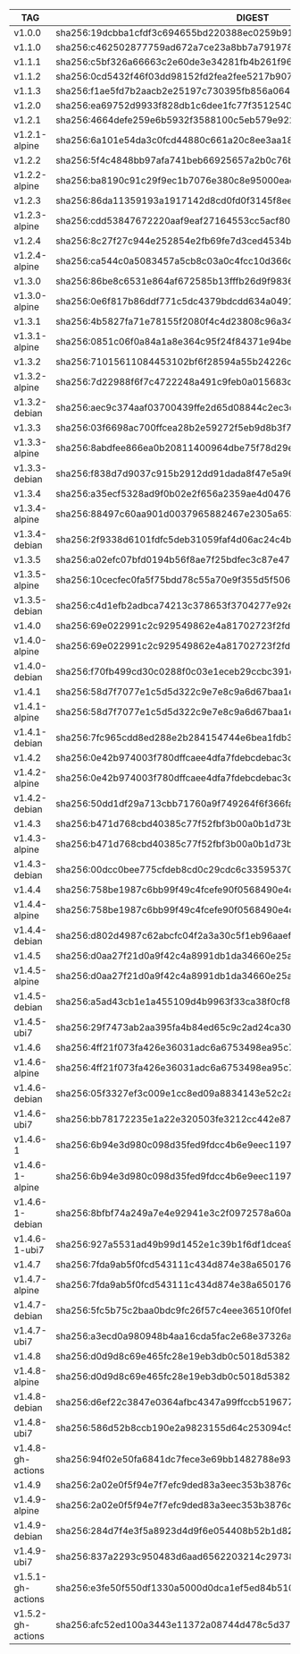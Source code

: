 TAG                |  DIGEST
-------------------|-------------------------------------------------------------------------
v1.0.0             |  sha256:19dcbba1cfdf3c694655bd220388ec0259b917b1d8e2cfe5c9c2bcd2e622fac6
v1.1.0             |  sha256:c462502877759ad672a7ce23a8bb7a7919785ffc9c3c3e8080bd63527d3a1ffb
v1.1.1             |  sha256:c5bf326a66663c2e60de3e34281fb4b261f96f9eedc44ebeedc0cf5429c620ce
v1.1.2             |  sha256:0cd5432f46f03dd98152fd2fea2fee5217b9073962ff05e60271dfa2ad56e600
v1.1.3             |  sha256:f1ae5fd7b2aacb2e25197c730395fb856a06453e99c2a2975c21dad2cdcfbe4d
v1.2.0             |  sha256:ea69752d9933f828db1c6dee1fc77f351254019e6f5854cb7c881ec462a81cec
v1.2.1             |  sha256:4664defe259e6b5932f3588100c5eb579e9223ec4bb23ba210c2883798a8a907
v1.2.1-alpine      |  sha256:6a101e54da3c0fcd44880c661a20c8ee3aa184294ade64b1f50cb0a368006869
v1.2.2             |  sha256:5f4c4848bb97afa741beb66925657a2b0c76bdd854e6ad563fe5042d8cc94abb
v1.2.2-alpine      |  sha256:ba8190c91c29f9ec1b7076e380c8e95000eae9f62633eeb2a92babc89c40dd3b
v1.2.3             |  sha256:86da11359193a1917142d8cd0fd0f3145f8ee5c3626bff58a8693b74511a529a
v1.2.3-alpine      |  sha256:cdd53847672220aaf9eaf27164553cc5acf8057761f204a6a1d675aab2160adf
v1.2.4             |  sha256:8c27f27c944e252854e2fb69fe7d3ced4534b9813fe0be3e23044f93acda64c0
v1.2.4-alpine      |  sha256:ca544c0a5083457a5cb8c03a0c4fcc10d366c90bef92784d1fcd77dabced123d
v1.3.0             |  sha256:86be8c6531e864af672585b13fffb26d9f9836e2f995a231443dbd196374e220
v1.3.0-alpine      |  sha256:0e6f817b86ddf771c5dc4379bdcdd634a0491059692292bbbc3887903f1e4a7b
v1.3.1             |  sha256:4b5827fa71e78155f2080f4c4d23808c96a3497a96106dc58fc44291ed6e8e92
v1.3.1-alpine      |  sha256:0851c06f0a84a1a8e364c95f24f84371e94bef20738eb790341f27e79a6927af
v1.3.2             |  sha256:71015611084453102bf6f28594a55b24226ca09dbfc0f7dae802b72286f89ff6
v1.3.2-alpine      |  sha256:7d22988f6f7c4722248a491c9feb0a015683d0289eaab49ce473fc63e726f25e
v1.3.2-debian      |  sha256:aec9c374aaf03700439ffe2d65d08844c2ec3d9ca3e7a92e3a3337bec8e18736
v1.3.3             |  sha256:03f6698ac700ffcea28b2e59272f5eb9d8b3f71d74fbd028bef2e2eaf3fad950
v1.3.3-alpine      |  sha256:8abdfee866ea0b20811400964dbe75f78d29e4a613e0267306661d496c72b89e
v1.3.3-debian      |  sha256:f838d7d9037c915b2912dd91dada8f47e5a96548a27e7bd2341f1dbf71404616
v1.3.4             |  sha256:a35ecf5328ad9f0b02e2f656a2359ae4d04764023b3d2a202bcdf19f0947534d
v1.3.4-alpine      |  sha256:88497c60aa901d0037965882467e2305a65351bd5f97e8cdea5b9b95565a1106
v1.3.4-debian      |  sha256:2f9338d6101fdfc5deb31059faf4d06ac24c4be93cc0f904db90230a4266f57b
v1.3.5             |  sha256:a02efc07bfd0194b56f8ae7f25bdfec3c87e4715601d6e15f6a4c287578853a0
v1.3.5-alpine      |  sha256:10cecfec0fa5f75bdd78c55a70e9f355d5f5068e4dab59ee820aa09530790549
v1.3.5-debian      |  sha256:c4d1efb2adbca74213c378653f3704277e92ec14b732f793540e9812bd65f5cb
v1.4.0             |  sha256:69e022991c2c929549862e4a81702723f2fd008230bb4f0180345d9753fbd836
v1.4.0-alpine      |  sha256:69e022991c2c929549862e4a81702723f2fd008230bb4f0180345d9753fbd836
v1.4.0-debian      |  sha256:f70fb499cd30c0288f0c03e1eceb29ccbc391e42334e5ea563e8c0b93d48d8f3
v1.4.1             |  sha256:58d7f7077e1c5d5d322c9e7e8c9a6d67baa1e8bc04677eff2efc9a9b8e23e2af
v1.4.1-alpine      |  sha256:58d7f7077e1c5d5d322c9e7e8c9a6d67baa1e8bc04677eff2efc9a9b8e23e2af
v1.4.1-debian      |  sha256:7fc965cdd8ed288e2b284154744e6bea1fdb3fec53583db4b0e6cfa0a13045f0
v1.4.2             |  sha256:0e42b974003f780dffcaee4dfa7fdebcdebac3d7ecde4f453720c4f5571d4acc
v1.4.2-alpine      |  sha256:0e42b974003f780dffcaee4dfa7fdebcdebac3d7ecde4f453720c4f5571d4acc
v1.4.2-debian      |  sha256:50dd1df29a713cbb71760a9f749264f6f366fa7151722f0f5032df72ecc0a250
v1.4.3             |  sha256:b471d768cbd40385c77f52fbf3b00a0b1d73b71ea395482988ddf8029301c903
v1.4.3-alpine      |  sha256:b471d768cbd40385c77f52fbf3b00a0b1d73b71ea395482988ddf8029301c903
v1.4.3-debian      |  sha256:00dcc0bee775cfdeb8cd0c29cdc6c33595370cf876f2f4415e39a949b4909ca9
v1.4.4             |  sha256:758be1987c6bb99f49c4fcefe90f0568490e4d9e3d78baf36d4b47f4f05cf4d1
v1.4.4-alpine      |  sha256:758be1987c6bb99f49c4fcefe90f0568490e4d9e3d78baf36d4b47f4f05cf4d1
v1.4.4-debian      |  sha256:d802d4987c62abcfc04f2a3a30c5f1eb96aaef22fae94cb7904eed0685b00c49
v1.4.5             |  sha256:d0aa27f21d0a9f42c4a8991db1da34660e25ae87e1f113c757d3b67c8f4822de
v1.4.5-alpine      |  sha256:d0aa27f21d0a9f42c4a8991db1da34660e25ae87e1f113c757d3b67c8f4822de
v1.4.5-debian      |  sha256:a5ad43cb1e1a455109d4b9963f33ca38f0cf8dfb674fc6a6473aa585917c9928
v1.4.5-ubi7        |  sha256:29f7473ab2aa395fa4b84ed65c9c2ad24ca308d377992a8944291242d67ae4d8
v1.4.6             |  sha256:4ff21f073fa426e36031adc6a6753498ea95c7a5b9b0f72c4d134639e8363ce2
v1.4.6-alpine      |  sha256:4ff21f073fa426e36031adc6a6753498ea95c7a5b9b0f72c4d134639e8363ce2
v1.4.6-debian      |  sha256:05f3327ef3c009e1cc8ed09a8834143e52c2ac50ad9223e577db88fae3f8b953
v1.4.6-ubi7        |  sha256:bb78172235e1a22e320503fe3212cc442e87fd9d4fc6942cf2ece5f7728ea3d4
v1.4.6-1           |  sha256:6b94e3d980c098d35fed9fdcc4b6e9eec119713102faac5b2781615d8cc0ea3c
v1.4.6-1-alpine    |  sha256:6b94e3d980c098d35fed9fdcc4b6e9eec119713102faac5b2781615d8cc0ea3c
v1.4.6-1-debian    |  sha256:8bfbf74a249a7e4e92941e3c2f0972578a60a1bb331af507b112df0c5f7171b9
v1.4.6-1-ubi7      |  sha256:927a5531ad49b99d1452e1c39b1f6df1dcea9703a7a7677b80bfb6d3ab0a8e6c
v1.4.7             |  sha256:7fda9ab5f0fcd543111c434d874e38a650176866033ecd050cd2192924c06fbf
v1.4.7-alpine      |  sha256:7fda9ab5f0fcd543111c434d874e38a650176866033ecd050cd2192924c06fbf
v1.4.7-debian      |  sha256:5fc5b75c2baa0bdc9fc26f57c4eee36510f0fef3dacb5c4b64bfad71351af423
v1.4.7-ubi7        |  sha256:a3ecd0a980948b4aa16cda5fac2e68e37326a4d7cf38965716480d82fb6b4a9d
v1.4.8             |  sha256:d0d9d8c69e465fc28e19eb3db0c5018d5382a82ac3fc8c7a5129463faa68c2ca
v1.4.8-alpine      |  sha256:d0d9d8c69e465fc28e19eb3db0c5018d5382a82ac3fc8c7a5129463faa68c2ca
v1.4.8-debian      |  sha256:d6ef22c3847e0364afbc4347a99ffccb519677cd3ca652bad26c4dacf96b90fb
v1.4.8-ubi7        |  sha256:586d52b8ccb190e2a9823155d64c253094c5eadb18675b4d273187fc225cde8e
v1.4.8-gh-actions  |  sha256:94f02e50fa6841dc7fece3e69bb1482788e937c3c57b3daaa0731302aaa6e344
v1.4.9             |  sha256:2a02e0f5f94e7f7efc9ded83a3eec353b3876c9208275fb13e318fac2e2117dd
v1.4.9-alpine      |  sha256:2a02e0f5f94e7f7efc9ded83a3eec353b3876c9208275fb13e318fac2e2117dd
v1.4.9-debian      |  sha256:284d7f4e3f5a8923d4d9f6e054408b52b1d823e31ce291ed1ed16c6170b6b00e
v1.4.9-ubi7        |  sha256:837a2293c950483d6aad6562203214c297389f87bf2364ec57f79fd831eab6b4
v1.5.1-gh-actions  |  sha256:e3fe50f550df1330a5000d0dca1ef5ed84b510d1ec78ef1a94ddf0c03decf05e
v1.5.2-gh-actions  |  sha256:afc52ed100a3443e11372a08744d478c5d371bfe65512995f12c36c34f22b459
